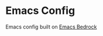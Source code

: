 # Emacs Config

Emacs config built on [Emacs Bedrock](https://codeberg.org/ashton314/emacs-bedrock)
